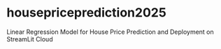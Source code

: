 # housepriceprediction2025
Linear Regression Model for House Price Prediction and Deployment on StreamLit Cloud
